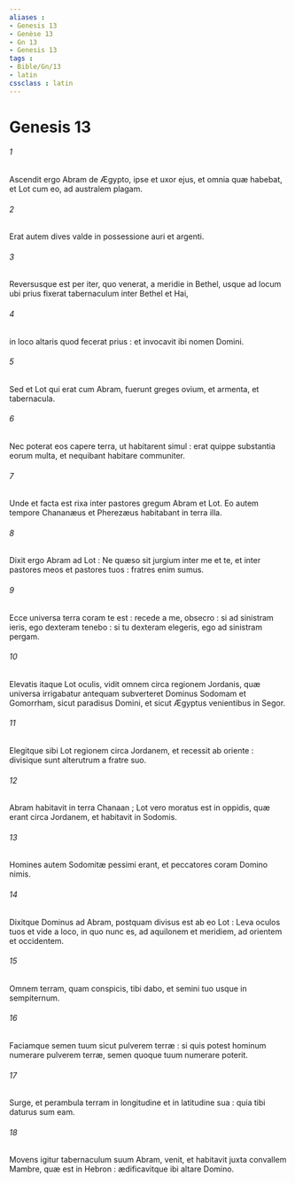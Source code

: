 ```yaml
---
aliases : 
- Genesis 13
- Genèse 13
- Gn 13
- Genesis 13
tags : 
- Bible/Gn/13
- latin
cssclass : latin
---
```


# Genesis 13

###### 1
Ascendit ergo Abram de Ægypto, ipse et uxor ejus, et omnia quæ habebat, et Lot cum eo, ad australem plagam.
###### 2
Erat autem dives valde in possessione auri et argenti.
###### 3
Reversusque est per iter, quo venerat, a meridie in Bethel, usque ad locum ubi prius fixerat tabernaculum inter Bethel et Hai,
###### 4
in loco altaris quod fecerat prius : et invocavit ibi nomen Domini.
###### 5
Sed et Lot qui erat cum Abram, fuerunt greges ovium, et armenta, et tabernacula.
###### 6
Nec poterat eos capere terra, ut habitarent simul : erat quippe substantia eorum multa, et nequibant habitare communiter.
###### 7
Unde et facta est rixa inter pastores gregum Abram et Lot. Eo autem tempore Chananæus et Pherezæus habitabant in terra illa.
###### 8
Dixit ergo Abram ad Lot : Ne quæso sit jurgium inter me et te, et inter pastores meos et pastores tuos : fratres enim sumus.
###### 9
Ecce universa terra coram te est : recede a me, obsecro : si ad sinistram ieris, ego dexteram tenebo : si tu dexteram elegeris, ego ad sinistram pergam.
###### 10
Elevatis itaque Lot oculis, vidit omnem circa regionem Jordanis, quæ universa irrigabatur antequam subverteret Dominus Sodomam et Gomorrham, sicut paradisus Domini, et sicut Ægyptus venientibus in Segor.
###### 11
Elegitque sibi Lot regionem circa Jordanem, et recessit ab oriente : divisique sunt alterutrum a fratre suo.
###### 12
Abram habitavit in terra Chanaan ; Lot vero moratus est in oppidis, quæ erant circa Jordanem, et habitavit in Sodomis.
###### 13
Homines autem Sodomitæ pessimi erant, et peccatores coram Domino nimis.
###### 14
Dixitque Dominus ad Abram, postquam divisus est ab eo Lot : Leva oculos tuos et vide a loco, in quo nunc es, ad aquilonem et meridiem, ad orientem et occidentem.
###### 15
Omnem terram, quam conspicis, tibi dabo, et semini tuo usque in sempiternum.
###### 16
Faciamque semen tuum sicut pulverem terræ : si quis potest hominum numerare pulverem terræ, semen quoque tuum numerare poterit.
###### 17
Surge, et perambula terram in longitudine et in latitudine sua : quia tibi daturus sum eam.
###### 18
Movens igitur tabernaculum suum Abram, venit, et habitavit juxta convallem Mambre, quæ est in Hebron : ædificavitque ibi altare Domino.
